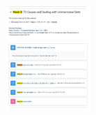 <img src="assets/2023.05.12%20-%2011_30_23%20-%20%20%5BGoogle%20Chrome-Course%20COMP4130%20-%20Managing%20Software%20Quality%20and%20Process%20-%20Sem%201%202023%20%5D%20-.jpg" alt="2023.05.12 - 11_30_23 -  [Google Chrome-Course COMP4130 - Managing Software Quality and Process - Sem 1 2023 ] -" style="zoom:23%;" /> 